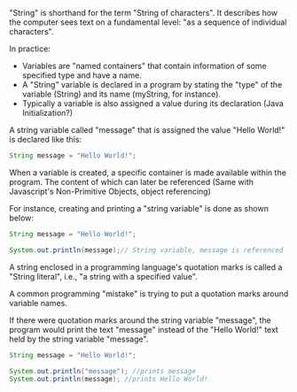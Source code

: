 "String" is shorthand for the term "String of characters". It describes how the computer sees text on a fundamental level: "as a sequence of individual characters".

In practice:
- Variables are "named containers" that contain information of some specified type and have a name.
- A "String" variable is declared in a program by stating the "type" of the variable (String) and its name (myString, for instance).
- Typically a variable is also assigned a value during its declaration (Java Initialization?)

A string variable called "message" that is assigned the value "Hello World!" is declared like this:
```Java
String message = "Hello World!";
```

When a variable is created, a specific container is made available within the program. The content of which can later be referenced (Same with Javascript's Non-Primitive Objects, object referencing)

For instance, creating and printing a "string variable" is done as shown below:
```Java
String message = "Hello World!";

System.out.println(message);// String variable, message is referenced
```

A string enclosed in a programming language's quotation marks is called a "String literal", i.e., "a string with a specified value".

A common programming "mistake" is trying to put a quotation marks around variable names.

If there were quotation marks around the string variable "message", the program would print the text "message" instead of the "Hello World!" text held by the string variable "message".
```Java
String message = "Hello World!";

System.out.println("message"); //prints message
System.out.println(message); //prints Hello World!
```